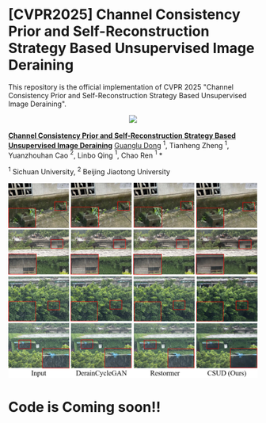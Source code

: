 # [CVPR2025] Channel Consistency Prior and Self-Reconstruction Strategy Based Unsupervised Image Deraining
This repository is the official implementation of CVPR 2025 "Channel Consistency Prior and Self-Reconstruction Strategy Based Unsupervised Image Deraining".

<p align="center">
<a href="https://arxiv.org/abs/2503.18703"><img src="https://img.shields.io/badge/arXiv-Paper-<color>"></a>

 **[Channel Consistency Prior and Self-Reconstruction Strategy Based Unsupervised Image Deraining](https://arxiv.org/abs/2503.18703)**
[Guanglu Dong](https://github.com/GuangluDong0728) $^{1}$,
Tianheng Zheng $^{1}$,
Yuanzhouhan Cao $^{2}$,
Linbo Qing $^{1}$,
Chao Ren $^{1}$ \*

$^{1}$ Sichuan University,
$^{2}$ Beijing Jiaotong University

<p align="center">
<img src="imgs/realshot.png" :height="100px">

# Code is Coming soon!!
